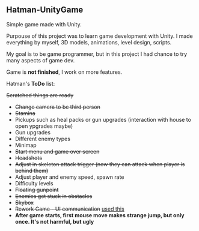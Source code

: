 ## Hatman-UnityGame
Simple game made with Unity.

Purpouse of this project was to learn game development with Unity. 
I made everything by myself, 3D models, animations, level design, scripts.

My goal is to be game programmer, but in this project I had chance to try many aspects of game dev.

Game is **not finished**, I work on more features.

Hatman's **ToDo** list:

~~Scratched things are ready~~

- ~~Change camera to be third person~~
- ~~Stamina~~
- Pickups such as heal packs or gun upgrades (interaction with house to open ypgrades maybe)
- Gun upgrades
- Different enemy types
- Minimap
- ~~Start menu and game over screen~~
- ~~Headshots~~
- ~~Adjust in skeleton attack trigger (now they can attack when player is behind them)~~
- Adjust player and enemy speed, spawn rate
- Difficulty levels
- ~~Floating gunpoint~~
- ~~Enemies get stuck in obstacles~~
- ~~Skybox~~
- ~~Rework Game - UI communication~~ [used this](http://wiki.unity3d.com/index.php/CSharpMessenger_Extended)
- **After game starts, first mouse move makes strange jump, but only once. It's not harmful, but ugly**
